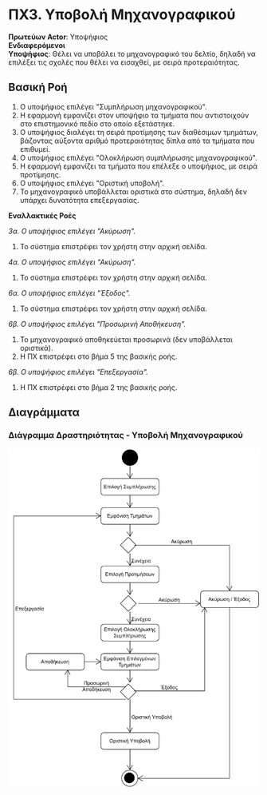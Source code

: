 # ΠΧ3. Υποβολή Μηχανογραφικού

**Πρωτεύων Actor**: Υποψήφιος  
**Ενδιαφερόμενοι**  
**Υποψήφιος**: Θέλει να υποβάλει το μηχανογραφικό του δελτίο, δηλαδή να επιλέξει τις σχολές που θέλει να εισαχθεί, με σειρά προτεραιότητας.

## Βασική Ροή
1. Ο υποψήφιος επιλέγει "Συμπλήρωση μηχανογραφικού".
2. Η εφαρμογή εμφανίζει στον υποψήφιο τα τμήματα που αντιστοιχούν στο επιστημονικό πεδίο στο οποίο εξετάστηκε.
3. Ο υποψήφιος διαλέγει τη σειρά προτίμησης των διαθέσιμων τμημάτων, βάζοντας αύξοντα αριθμό προτεραιότητας δίπλα από τα τμήματα που επιθυμεί.
4. Ο υποψήφιος επιλέγει "Ολοκλήρωση συμπλήρωσης μηχανογραφικού".
5. Η εφαρμογή εμφανίζει τα τμήματα που επέλεξε ο υποψήφιος, με σειρά προτίμησης.
6. Ο υποψήφιος επιλέγει "Οριστική υποβολή".
7. Το μηχανογραφικό υποβάλλεται οριστικά στο σύστημα, δηλαδή δεν υπάρχει δυνατότητα επεξεργασίας.

**Εναλλακτικές Ροές**

*3α. Ο υποψήφιος επιλέγει "Ακύρωση".*
1. Το σύστημα επιστρέφει τον χρήστη στην αρχική σελίδα.

*4α. Ο υποψήφιος επιλέγει "Ακύρωση".*
1. Το σύστημα επιστρέφει τον χρήστη στην αρχική σελίδα.

*6α. Ο υποψήφιος επιλέγει "Έξοδος".*
1. Το σύστημα επιστρέφει τον χρήστη στην αρχική σελίδα.

*6β. Ο υποψήφιος επιλέγει "Προσωρινή Αποθήκευση".*
1. Το μηχανογραφικό αποθηκεύεται προσωρινά (δεν υποβάλλεται οριστικά).
2. Η ΠΧ επιστρέφει στο βήμα 5 της βασικής ροής.

*6β. Ο υποψήφιος επιλέγει "Επεξεργασία".*
1. Η ΠΧ επιστρέφει στο βήμα 2 της βασικής ροής.

## Διαγράμματα 
### Διάγραμμα Δραστηριότητας - Υποβολή Μηχανογραφικού

![Διάγραμμα δραστηριότητας - Υποβολή Μηχανογραφικού](uml/requirements/activity-submit-departments.png)